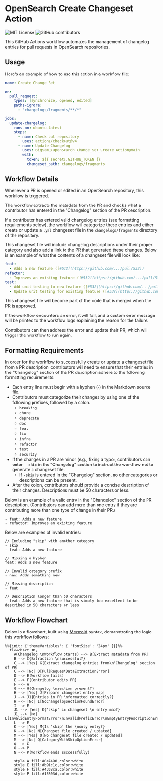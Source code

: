 # OpenSearch Create Changeset Action

![MIT License](https://img.shields.io/badge/license-MIT-blue)
![GitHub contributors](https://img.shields.io/github/contributors/BigSamu/OpenSearch_Change_Set_Create_Action)

This GitHub Actions workflow automates the management of changelog entries for pull requests in OpenSearch repositories.

## Usage

Here's an example of how to use this action in a workflow file:

```yaml
name: Create Change Set

on:
  pull_request:
    types: [synchronize, opened, edited]
    paths-ignore:
      - "changelogs/fragments/**/*"

jobs:
  update-changelog:
    runs-on: ubuntu-latest
    steps:
      - name: Check out repository
        uses: actions/checkout@v4
      - name: Update Changelog
        uses: BigSamu/OpenSearch_Change_Set_Create_Action@main
        with:
          token: ${{ secrets.GITHUB_TOKEN }}
          changeset_path: changelogs/fragments
```

## Workflow Details

Whenever a PR is opened or edited in an OpenSearch repository, this workflow is triggered.

The workflow extracts the metadata from the PR and checks what a contributor has entered in the "Changelog" section of the PR description.

If a contributor has entered valid changelog entries (see formatting requirements below), the workflow will categorize these entries and either create or update a `.yml` changeset file in the `changelogs/fragments` directory of the repository.

This changeset file will include changelog descriptions under their proper category and also add a link to the PR that generated these changes. Below is an example of what the contents of a changeset file will look like:

```yaml
feat:
  - Adds a new feature ([#532](https://github.com/.../pull/532))
refactor:
  - Improves an existing feature ([#532](https://github.com/.../pull/532))
test:
  - Add unit testing to new feature ([#532](https://github.com/.../pull/532))
  - Update unit testing for existing feature ([#532](https://github.com/.../pull/532))
```

This changeset file will become part of the code that is merged when the PR is approved.

If the workflow encounters an error, it will fail, and a custom error message will be printed to the workflow logs explaining the reason for the failure.

Contributors can then address the error and update their PR, which will trigger the workflow to run again.

## Formatting Requirements

In order for the workflow to successfully create or update a changeset file from a PR description, contributors will need to ensure that their entries in the "Changelog" section of the PR description adhere to the following formatting requirements:

- Each entry line must begin with a hyphen (-) in the Markdown source file.
- Contributors must categorize their changes by using one of the following prefixes, followed by a colon.
  - `breaking`
  - `chore`
  - `deprecate`
  - `doc`
  - `feat`
  - `fix`
  - `infra`
  - `refactor`
  - `test`
  - `security`
- If the changes in a PR are minor (e.g., fixing a typo), contributors can enter `- skip` in the "Changelog" section to instruct the workflow not to generate a changeset file.
  - If `-skip` is entered in the "Changelog" section, no other categories or descriptions can be present.
- After the colon, contributors should provide a concise description of their changes. Descriptions must be 50 characters or less.

Below is an example of a valid entry in the "Changelog" section of the PR description. (Contributors can add more than one entry if they are contributing more than one type of change in their PR.)

```
- feat: Adds a new feature
- refactor: Improves an existing feature
```

Below are examples of invalid entries:

```
// Including "skip" with another category
- skip
- feat: Adds a new feature
```

```
// Missing a hyphen
feat: Adds a new feature
```

```
// Invalid category prefix
- new: Adds something new
```

```
// Missing description
- feat
```

```
// Description longer than 50 characters
- feat: Adds a new feature that is simply too excellent to be described in 50 characters or less
```

## Workflow Flowchart

Below is a flowchart, built using [Mermaid](https://mermaid.js.org/) syntax, demonstrating the logic this workflow follows:

```mermaid
%%{init: {'themeVariables': { 'fontSize': '24px' }}}%%
  flowchart TD;
    A(Changelog \nWorkflow Starts) --> B[Extract metadata from PR]
    B --> C{Extraction \nsuccessful?}
    C --> |Yes| G[Extract changelog entries from\n'Changelog' section of PR]
    C --> |No| D[PullRequestDataExtractionError]
    D --> E(Workflow fails)
    E --> F[Contributor edits PR]
    F --> A
    G --> H{Changelog \nsection present?}
    H --> |Yes| J[Prepare changeset entry map]
    J --> J1{Entries in PR \nformatted correctly?}
    H --> |No| I[NoChangelogSectionFoundError]
    I --> E
    J1 --> |Yes| K{'skip' in changeset \n entry map?}
    J1 --> |No| L[InvalidEntryFormatError\nInvalidPrefixError\nEmptyEntryDescriptionError\nEntryTooLongError]
    L --> E
    K --> |Yes| M{Is 'skip' the \nonly entry?}
    K --> |No| N[Changset file created / updated]
    M --> |Yes| O[No changeset file created / updated]
    M --> |No| Q[CategoryWithSkipOptionError]
    Q --> E
    O --> P
    N --> P(Workflow ends successfully)

    style A fill:#0e7490,color:white
    style E fill:#b91c1c,color:white
    style F fill:#4338ca,color:white
    style P fill:#15803d,color:white

```
